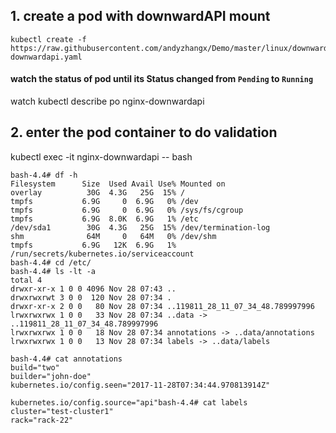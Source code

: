## 1. create a pod with downwardAPI mount
```
kubectl create -f https://raw.githubusercontent.com/andyzhangx/Demo/master/linux/downwardapi/nginx-downwardapi.yaml
```

#### watch the status of pod until its Status changed from `Pending` to `Running`
watch kubectl describe po nginx-downwardapi

## 2. enter the pod container to do validation
kubectl exec -it nginx-downwardapi -- bash

```
bash-4.4# df -h
Filesystem      Size  Used Avail Use% Mounted on
overlay          30G  4.3G   25G  15% /
tmpfs           6.9G     0  6.9G   0% /dev
tmpfs           6.9G     0  6.9G   0% /sys/fs/cgroup
tmpfs           6.9G  8.0K  6.9G   1% /etc
/dev/sda1        30G  4.3G   25G  15% /dev/termination-log
shm              64M     0   64M   0% /dev/shm
tmpfs           6.9G   12K  6.9G   1% /run/secrets/kubernetes.io/serviceaccount
bash-4.4# cd /etc/
bash-4.4# ls -lt -a
total 4
drwxr-xr-x 1 0 0 4096 Nov 28 07:43 ..
drwxrwxrwt 3 0 0  120 Nov 28 07:34 .
drwxr-xr-x 2 0 0   80 Nov 28 07:34 ..119811_28_11_07_34_48.789997996
lrwxrwxrwx 1 0 0   33 Nov 28 07:34 ..data -> ..119811_28_11_07_34_48.789997996
lrwxrwxrwx 1 0 0   18 Nov 28 07:34 annotations -> ..data/annotations
lrwxrwxrwx 1 0 0   13 Nov 28 07:34 labels -> ..data/labels

bash-4.4# cat annotations
build="two"
builder="john-doe"
kubernetes.io/config.seen="2017-11-28T07:34:44.970813914Z"

kubernetes.io/config.source="api"bash-4.4# cat labels
cluster="test-cluster1"
rack="rack-22"
```
